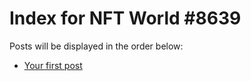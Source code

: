 # Index for NFT World #8639
Posts will be displayed in the order below:

- [Your first post](./001-first.md)

